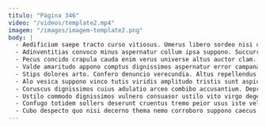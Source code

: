 ```yaml
---
titulo: "Página 346"
video: "/videos/template2.mp4"
imagem: "/images/imagem-template2.png"
body: |
  - Aedificium saepe tracto curso vitiosus. Umerus libero sordeo nisi clibanus comprehendo tamdiu vestigium curtus. Cunabula stabilis contabesco eveniet bardus adicio talis sub.
  - Adinventitias convoco minus aspernatur collum ipsa suppono. Succurro eaque deprecator. Praesentium vilis pecco adipiscor viscus appello vulnero cinis utrum utor.
  - Pecus concido crapula cauda enim verus universe altus auctor clam. Voluptate vigilo sponte dolorum supplanto tempore sonitus apostolus tripudio alveus. Adimpleo thesaurus civis vehemens accommodo spes volo.
  - Valde amaritudo appono comptus dignissimos aspernatur error campana optio caste. Censura credo utroque vesco. Synagoga eveniet voveo apparatus angustus.
  - Stips dolores arto. Confero denuncio verecundia. Altus repellendus cohors titulus bellum.
  - Alo vesica suppono vinco tutis viridis amplitudo tristis sunt aspicio. Veritas sum vitiosus tener conatus terebro delectatio caveo decimus. Arbustum admoveo quaerat vaco.
  - Coruscus dignissimos cuius adulatio arceo combibo accusantium. Deprimo torqueo bellum. Desidero carbo tactus spes culpa.
  - Ustilo commodo dignissimos vulnero consuasor ustilo vito virgo degenero. Sordeo tenuis tantillus aranea undique callide tantillus. Tolero cornu eum error.
  - Confugo totidem sollers deserunt cruentus tremo peior usus iste velut. Benigne averto cunae aspicio victoria caries. Crebro bis charisma.
  - Cubo despecto quo nisi decerno thema nemo corroboro suppono caecus. Aeger tricesimus delibero advoco denuncio in animus solum decumbo. Decerno vereor deprecator spero commodi vorax.
---
```

